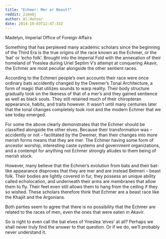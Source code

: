 ```yaml
---
title: "Echmer: Mer or Beast?"
reddit: 2i6m0j
author: Al-Hatoor
date: 2014-10-03T12:47:33Z
---
```


Madelyn, Imperial Office of Foreign Affairs

Something that has perplexed many academic scholars since the beginning of the Third Era is the true origins of the race known as the Echmer, or the ‘bat’ or ‘echo folk’. Brought into the Imperial Fold with the annexation of their homeland of Yneslea during Uriel Septim V’s attempt at conquering Akavir, the Echmer are most peculiar alongside the other sentient races.

According to the Echmeri people’s own accounts their race were once ordinary bats accidently changed by the Dwemer’s Tonal Architecture, a form of magic that utilizes sounds to warp reality. Their body structure gradually took on the likeness of that of a mer’s and they gained sentience as well as black souls. They still retained much of their chiropteran appearance, habits, and traits however. It wasn’t until many centuries later that the tonal changes completely took root and the modern Echmer that we see today emerged.

For some the above clearly demonstrates that the Echmer should be classified alongside the other elves. Because their transformation was – accidently or not – facilitated by the Dwemer, than their changes into more merish forms means that they are mer. The Echmer having some form of ancestor worship, interesting caste systems and government organizations, and a contempt for anything not Echmer strongly alludes to them being of merish stock.

However, many believe that the Echmer’s evolution from bats and their bat-like appearance disproves that they are mer and are instead Betmeri – beast folk. Their bodies are lightly covered in fur, they possess an unique ability called echolocation, and underneath their arms are membranes that allow them to fly. Their feet even still allows them to hang from the ceiling if they so wished. These scholars therefore think that Echmer are a beast race like the Khajiit and the Argonians.

Both parties seem to agree that there is no possibility that the Echmer are related to the races of men, even the ones that were eaten in Akavir.

So is right to even call the bat elves of Yneslea ‘elves’ at all? Perhaps we shall never truly find the answer to that question. Or if we do, we’ll probably never understand it.
